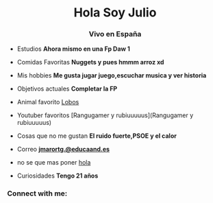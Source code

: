 <h1 align="center">Hola Soy Julio</h1>
<h3 align="center">Vivo en España</h3>

- Estudios **Ahora mismo en una Fp Daw 1**

- Comidas Favoritas **Nuggets y pues hmmm arroz xd**

- Mis hobbies **Me gusta jugar juego,escuchar musica y ver historia**

- Objetivos actuales **Completar la FP**

- Animal favorito [Lobos](Lobos)

- Youtuber favoritos [Rangugamer y rubiuuuuus](Rangugamer y rubiuuuuus)

- Cosas que no me gustan **El ruido fuerte,PSOE y el calor**

- Correo **jmarortg.@educaand.es**

- no se que mas poner [hola](hola)

- Curiosidades **Tengo 21 años**

<h3 align="left">Connect with me:</h3>
<p align="left">
</p>

